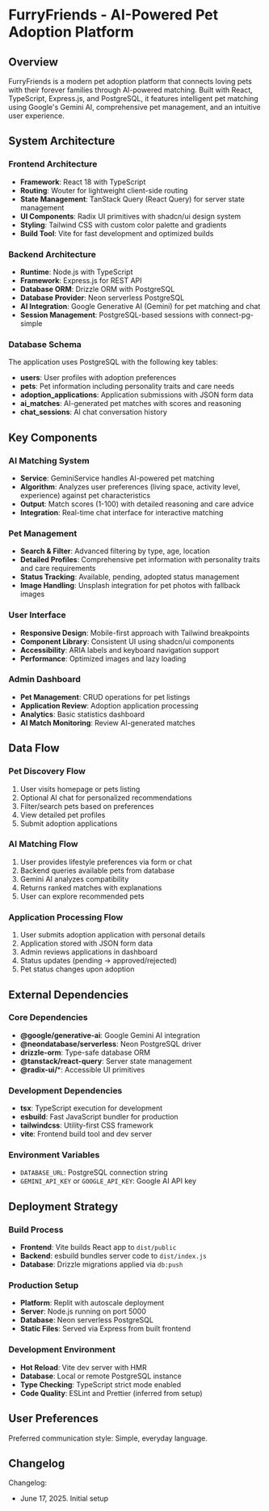 # FurryFriends - AI-Powered Pet Adoption Platform

## Overview
FurryFriends is a modern pet adoption platform that connects loving pets with their forever families through AI-powered matching. Built with React, TypeScript, Express.js, and PostgreSQL, it features intelligent pet matching using Google's Gemini AI, comprehensive pet management, and an intuitive user experience.

## System Architecture

### Frontend Architecture
- **Framework**: React 18 with TypeScript
- **Routing**: Wouter for lightweight client-side routing
- **State Management**: TanStack Query (React Query) for server state management
- **UI Components**: Radix UI primitives with shadcn/ui design system
- **Styling**: Tailwind CSS with custom color palette and gradients
- **Build Tool**: Vite for fast development and optimized builds

### Backend Architecture
- **Runtime**: Node.js with TypeScript
- **Framework**: Express.js for REST API
- **Database ORM**: Drizzle ORM with PostgreSQL
- **Database Provider**: Neon serverless PostgreSQL
- **AI Integration**: Google Generative AI (Gemini) for pet matching and chat
- **Session Management**: PostgreSQL-based sessions with connect-pg-simple

### Database Schema
The application uses PostgreSQL with the following key tables:
- **users**: User profiles with adoption preferences
- **pets**: Pet information including personality traits and care needs
- **adoption_applications**: Application submissions with JSON form data
- **ai_matches**: AI-generated pet matches with scores and reasoning
- **chat_sessions**: AI chat conversation history

## Key Components

### AI Matching System
- **Service**: GeminiService handles AI-powered pet matching
- **Algorithm**: Analyzes user preferences (living space, activity level, experience) against pet characteristics
- **Output**: Match scores (1-100) with detailed reasoning and care advice
- **Integration**: Real-time chat interface for interactive matching

### Pet Management
- **Search & Filter**: Advanced filtering by type, age, location
- **Detailed Profiles**: Comprehensive pet information with personality traits and care requirements
- **Status Tracking**: Available, pending, adopted status management
- **Image Handling**: Unsplash integration for pet photos with fallback images

### User Interface
- **Responsive Design**: Mobile-first approach with Tailwind breakpoints
- **Component Library**: Consistent UI using shadcn/ui components
- **Accessibility**: ARIA labels and keyboard navigation support
- **Performance**: Optimized images and lazy loading

### Admin Dashboard
- **Pet Management**: CRUD operations for pet listings
- **Application Review**: Adoption application processing
- **Analytics**: Basic statistics dashboard
- **AI Match Monitoring**: Review AI-generated matches

## Data Flow

### Pet Discovery Flow
1. User visits homepage or pets listing
2. Optional AI chat for personalized recommendations
3. Filter/search pets based on preferences
4. View detailed pet profiles
5. Submit adoption applications

### AI Matching Flow
1. User provides lifestyle preferences via form or chat
2. Backend queries available pets from database
3. Gemini AI analyzes compatibility
4. Returns ranked matches with explanations
5. User can explore recommended pets

### Application Processing Flow
1. User submits adoption application with personal details
2. Application stored with JSON form data
3. Admin reviews applications in dashboard
4. Status updates (pending → approved/rejected)
5. Pet status changes upon adoption

## External Dependencies

### Core Dependencies
- **@google/generative-ai**: Google Gemini AI integration
- **@neondatabase/serverless**: Neon PostgreSQL driver
- **drizzle-orm**: Type-safe database ORM
- **@tanstack/react-query**: Server state management
- **@radix-ui/***: Accessible UI primitives

### Development Dependencies
- **tsx**: TypeScript execution for development
- **esbuild**: Fast JavaScript bundler for production
- **tailwindcss**: Utility-first CSS framework
- **vite**: Frontend build tool and dev server

### Environment Variables
- `DATABASE_URL`: PostgreSQL connection string
- `GEMINI_API_KEY` or `GOOGLE_API_KEY`: Google AI API key

## Deployment Strategy

### Build Process
- **Frontend**: Vite builds React app to `dist/public`
- **Backend**: esbuild bundles server code to `dist/index.js`
- **Database**: Drizzle migrations applied via `db:push`

### Production Setup
- **Platform**: Replit with autoscale deployment
- **Server**: Node.js running on port 5000
- **Database**: Neon serverless PostgreSQL
- **Static Files**: Served via Express from built frontend

### Development Environment
- **Hot Reload**: Vite dev server with HMR
- **Database**: Local or remote PostgreSQL instance
- **Type Checking**: TypeScript strict mode enabled
- **Code Quality**: ESLint and Prettier (inferred from setup)

## User Preferences

Preferred communication style: Simple, everyday language.

## Changelog

Changelog:
- June 17, 2025. Initial setup